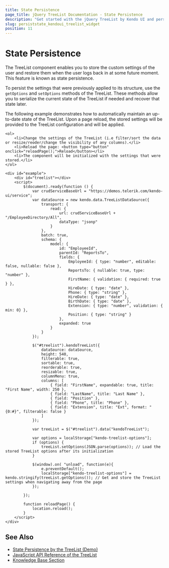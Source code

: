 ```yaml
---
title: State Persistence
page_title: jQuery TreeList Documentation - State Persistence
description: "Get started with the jQuery TreeList by Kendo UI and persist the state of the component."
slug: persiststate_kendoui_treelist_widget
position: 11
---
```


# State Persistence

The TreeList component enables you to store the custom settings of the user and restore them when the user logs back in at some future moment. This feature is known as state persistence.

To persist the settings that were previously applied to its structure, use the `getOptions` and `setOptions` methods of the TreeList. These methods allow you to serialize the current state of the TreeList if needed and recover that state later.

The following example demonstrates how to automatically maintain an up-to-date state of the TreeList. Upon a page reload, the stored settings will be provided to the TreeList configuration and will be applied.

```dojo
<ol>
    <li>Change the settings of the TreeList (i.e filter/sort the data or resize/reoder/change the visibility of any columns).</li>
    <li>Reload the page: <button type="button" onclick="reloadPage();">Reload</button></li>
    <li>The component will be initialized with the settings that were stored.</li>
</ol>

<div id="example">
    <div id="treelist"></div>
    <script>
        $(document).ready(function () {
            var crudServiceBaseUrl = "https://demos.telerik.com/kendo-ui/service";
            var dataSource = new kendo.data.TreeListDataSource({
                transport: {
                    read: {
                        url: crudServiceBaseUrl + "/EmployeeDirectory/All",
                        dataType: "jsonp"
                    }
                },
                batch: true,
                schema: {
                    model: {
                        id: "EmployeeId",
                        parentId: "ReportsTo",
                        fields: {
                            EmployeeId: { type: "number", editable: false, nullable: false },
                            ReportsTo: { nullable: true, type: "number" },
                            FirstName: { validation: { required: true } },
                            HireDate: { type: "date" },
                            Phone: { type: "string" },
                            HireDate: { type: "date" },
                            BirthDate: { type: "date" },
                            Extension: { type: "number", validation: { min: 0} },
                            Position: { type: "string" }
                        },
                        expanded: true
                    }
                }
            });

            $("#treelist").kendoTreeList({
                dataSource: dataSource,
                height: 540,
                filterable: true,
                sortable: true,
                reorderable: true,
                resizable: true,
                columnMenu: true,
                columns: [
                    { field: "FirstName", expandable: true, title: "First Name", width: 250 },
                    { field: "LastName", title: "Last Name" },
                    { field: "Position" },
                    { field: "Phone", title: "Phone" },
                    { field: "Extension", title: "Ext", format: "{0:#}", filterable: false }
                ]
            });

            var treeList = $("#treelist").data("kendoTreeList");

            var options = localStorage["kendo-treelist-options"];
            if (options) {
                treeList.setOptions(JSON.parse(options)); // Load the stored TreeList options after its initialization
            }

            $(window).on( "unload", function(e){
                e.preventDefault();
                localStorage["kendo-treelist-options"] = kendo.stringify(treeList.getOptions()); // Get and store the TreeList settings when navigating away from the page
            });

        });

        function reloadPage() {
            location.reload();
        }
    </script>
</div>
```

## See Also

* [State Persistence by the TreeList (Demo)](https://demos.telerik.com/kendo-ui/treelist/persist-state)
* [JavaScript API Reference of the TreeList](/api/javascript/ui/treelist)
* [Knowledge Base Section](/knowledge-base)
